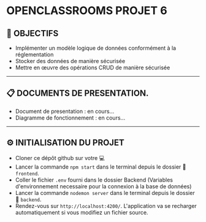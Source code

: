 # OPENCLASSROOMS PROJET 6 

## :flags: __OBJECTIFS__
* Implémenter un modèle logique de données conformément à la réglementation
* Stocker des données de manière sécurisée
* Mettre en œuvre des opérations CRUD de manière sécurisée 


---
## :clipboard: DOCUMENTS DE PRESENTATION.

* Document de presentation : en cours...
* Diagramme de fonctionnement : en cours...

---

## :gear: INITIALISATION DU PROJET

* Cloner ce dépôt github sur votre :computer:
* Lancer la commande `npm start` dans le terminal depuis le dossier :file_folder: `frontend`.
* Coller le fichier `.env` fourni dans le dossier Backend (Variables d'environnement necessaire pour la connexion à la base de données)
* Lancer la commande `nodemon server` dans le terminal depuis le dossier :file_folder: `backend`.
* Rendez-vous sur `http://localhost:4200/`. L'application va se recharger automatiquement si vous modifiez un fichier source.

